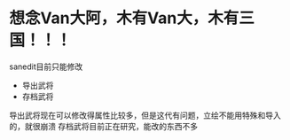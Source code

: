 # 想念Van大阿，木有Van大，木有三国！！！
sanedit目前只能修改
- 导出武将
- 存档武将


导出武将现在可以修改得属性比较多，但是这代有问题，立绘不能用特殊和导入的，就很崩溃
存档武将目前正在研究，能改的东西不多